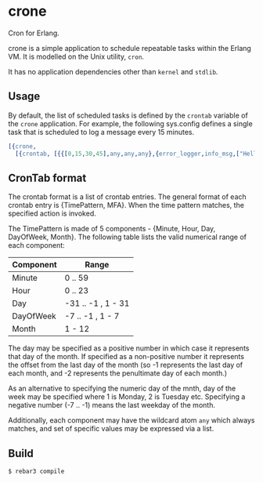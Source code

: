 # crone

Cron for Erlang.

crone is a simple application to schedule repeatable tasks within the Erlang
VM. It is modelled on the Unix utility, `cron`.

It has no application dependencies other than `kernel` and `stdlib`.

## Usage
By default, the list of scheduled tasks is defined by the `crontab` variable
of the `crone` application. For example, the following sys.config defines a
single task that is scheduled to log a message every 15 minutes.

```erlang
[{crone, 
  [{crontab, [{{[0,15,30,45],any,any,any},{error_logger,info_msg,["Hello world.~n"]}}]}]}].
```

## CronTab format
The crontab format is a list of crontab entries. The general format of each
crontab entry is {TimePattern, MFA}. When the time pattern matches, the
specified action is invoked.

The TimePattern is made of 5 components - {Minute, Hour, Day, DayOfWeek, Month}. The
following table lists the valid numerical range of each component:

Component | Range
----------|---------
Minute    |   0 .. 59
Hour      |   0 .. 23
Day       | -31 .. -1 , 1 - 31
DayOfWeek |  -7 .. -1 , 1 -  7
Month     |   1 - 12

The day may be specified as a positive number in which case it represents
that day of the month. If specified as a non-positive number it represents
the offset from the last day of the month (so -1 represents the last day
of each month, and -2 represents the penultimate day of each month.)

As an alternative to specifying the numeric day of the mnth, day of the
week may be specified where 1 is Monday, 2 is Tuesday etc. Specifying a
negative number (-7 .. -1) means the last weekday of the month.

Additionally, each component may have the wildcard atom `any` which always
matches, and set of specific values may be expressed via a list.

## Build

    $ rebar3 compile
